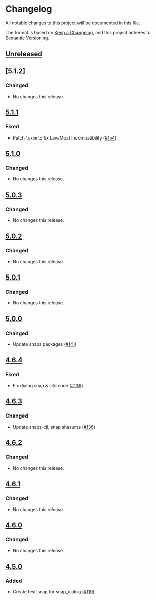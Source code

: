 # Changelog
All notable changes to this project will be documented in this file.

The format is based on [Keep a Changelog](https://keepachangelog.com/en/1.0.0/),
and this project adheres to [Semantic Versioning](https://semver.org/spec/v2.0.0.html).

## [Unreleased]

## [5.1.2]
### Changed
- No changes this release.

## [5.1.1]
### Fixed
- Patch `luxon` to fix LavaMoat incompatibility ([#154](https://github.com/MetaMask/test-snaps/pull/154))

## [5.1.0]
### Changed
- No changes this release.

## [5.0.3]
### Changed
- No changes this release.

## [5.0.2]
### Changed
- No changes this release.

## [5.0.1]
### Changed
- No changes this release.

## [5.0.0]
### Changed
- Update snaps packages ([#141](https://github.com/MetaMask/test-snaps/pull/141))

## [4.6.4]
### Fixed
- Fix dialog snap & site code ([#138](https://github.com/MetaMask/test-snaps/pull/138))

## [4.6.3]
### Changed
- Update snaps-cli, snap shasums ([#136](https://github.com/MetaMask/test-snaps/pull/136))

## [4.6.2]
### Changed
- No changes this release.

## [4.6.1]
### Changed
- No changes this release.

## [4.6.0]
### Changed
- No changes this release.

## [4.5.0]
### Added
- Create test-snap for snap_dialog ([#119](https://github.com/MetaMask/test-snaps/pull/119))

[Unreleased]: https://github.com/MetaMask/test-snaps/compare/v5.1.1...HEAD
[5.1.1]: https://github.com/MetaMask/test-snaps/compare/v5.1.0...v5.1.1
[5.1.0]: https://github.com/MetaMask/test-snaps/compare/v5.0.3...v5.1.0
[5.0.3]: https://github.com/MetaMask/test-snaps/compare/v5.0.2...v5.0.3
[5.0.2]: https://github.com/MetaMask/test-snaps/compare/v5.0.1...v5.0.2
[5.0.1]: https://github.com/MetaMask/test-snaps/compare/v5.0.0...v5.0.1
[5.0.0]: https://github.com/MetaMask/test-snaps/compare/v4.6.4...v5.0.0
[4.6.4]: https://github.com/MetaMask/test-snaps/compare/v4.6.3...v4.6.4
[4.6.3]: https://github.com/MetaMask/test-snaps/compare/v4.6.2...v4.6.3
[4.6.2]: https://github.com/MetaMask/test-snaps/compare/v4.6.1...v4.6.2
[4.6.1]: https://github.com/MetaMask/test-snaps/compare/v4.6.0...v4.6.1
[4.6.0]: https://github.com/MetaMask/test-snaps/compare/v4.5.0...v4.6.0
[4.5.0]: https://github.com/MetaMask/test-snaps/releases/tag/v4.5.0
